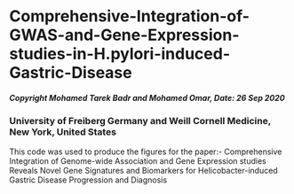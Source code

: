 # Comprehensive-Integration-of-GWAS-and-Gene-Expression-studies-in-H.pylori-induced-Gastric-Disease

##### Copyright Mohamed Tarek Badr and Mohamed Omar, Date: 26 Sep 2020 #####
### University of Freiberg Germany and Weill Cornell Medicine, New York, United States ####
This code was used to produce the figures for the paper:- Comprehensive Integration of Genome-wide Association and Gene Expression studies Reveals Novel Gene Signatures and Biomarkers for Helicobacter-induced Gastric Disease Progression and Diagnosis 

